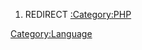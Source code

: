 1.  REDIRECT [:Category:PHP](:Category:PHP "wikilink")

[Category:Language](Category:Language "wikilink")